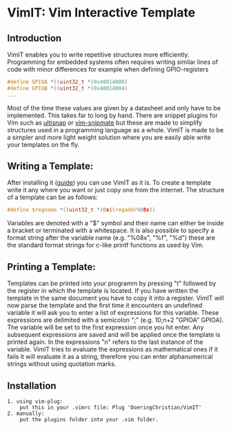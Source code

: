 # VimIT: Vim Interactive Template

## Introduction

VimIT enables you to write repetitive structures more efficiently.
Programming for embedded systems often requires writing similar 
lines of code with minor differences for example when defining GPIO-registers
```c
#define GPIOA *((uint32_t *)0x40014000)
#define GPIOB *((uint32_t *)0x40014004)
...
```
Most of the time these values are given by a datasheet and only have to be implemented.
This takes far to long by hand. There are snippet plugins for Vim such as [ultisnap](https://github.com/sirver/UltiSnips)
or [vim-snipmate](https://github.com/garbas/vim-snipmate) but these are made to simplify structures
used in a programming language as a whole. VimIT is made to be a simpler and more light weight
solution where you are easily able write your templates on the fly. 

## Writing a Template:

After installing it ([guide](#installation)) you can use VimIT as it is.
To create a template write it any where you want or just copy one from the internet.
The structure of a template can be as follows:
```c
#define $regname *((uint32_t *)0x$(regaddr%08x))
```
Variables are denoted with a "$" symbol and their name can either be inside a bracket or 
terminated with a whitespace. It is also possible to specify a format string after the
variable name (e.g. "%08x", "%f", "%d") these are the standard format strings for
c-like printf functions as used by Vim.

## Printing a Template:

Templates can be printed into your programm by pressing "<leader>t" followed by the register in which
the template is located. If you have written the template in the same document you have to
copy it into a register. VimIT will now parse the template and the first time it encounters an undefined
variable it will ask you to enter a list of expressions for this variable. These expressions 
are delimited with a semicolon ";" (e.g. 10;n+2 "GPIOA" GPIOA). The variable will be set to the first expression once you
hit enter. Any subsequent expressions are saved and will be applied once the template is printed
again. In the expressions "n" refers to the last instance of the variable. VimIT tries to evaluate
the expressions as mathematical ones if it fails it will evaluate it as a string, therefore you can
enter alphanumerical strings without using quotation marks.

## Installation 
    1. using vim-plug:
        put this in your .vimrc file: Plug 'DoeringChristian/VimIT'
    2. manually:
        put the plugins folder into your .vim folder.

